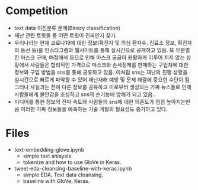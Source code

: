 # **Competition**
* text data 이진분류 문제(Binary classification)
* 재난 관련 트윗들 중 어떤 트윗이 진짜인지 찾기.
* 우리나라는 현재 코로나19에 대한 정보(확진자 및 의심 환자수, 진료소 정보, 확진자의 동선 등)를 인스타그램과 웹사이트를 통해 실시간으로 공개하고 있음. 또 무분별한 마스크 구매, 매점매석 등으로 인해 마스크 공급이 원활하게 이루어 지지 않는 상황에서 사람들은 합리적인 가격으로 마스크와 손세정제를 판매하는 구입처에 대한 정보와 구입 방법을 sns를 통해 공유하고 있음. 이처럼 sns는 재난의 진행 상황을 실시간으로 빠르게 파악할 수 있어 재난재해 예방 및 문제 해결에 중요한 수단이 됨. 그러나 사실과는 전혀 다른 정보를 공유하고 이로부터 생성되는 가짜 뉴스들로 인해 사람들에게 불안감을 조성하고 sns의 순기능에 방해가 되고 있음..
* 미디어를 통한 정보의 전파 속도와 사람들의 sns에 대한 의존도가 점점 높아지는만큼 이러한 가짜 정보들을 예측하는 기술 개발의 필요성도 증가하고 있다.


# **Files**
* text-embedding-glove.ipynb
  - simple text anlaysis.
  - tokenize and how to use GloVe in Keras.
* tweet-eda-cleansing-baseline-with-keras.ipynb
  - simple EDA, Text data cleansing.
  - baseline with GloVe, Keras.
